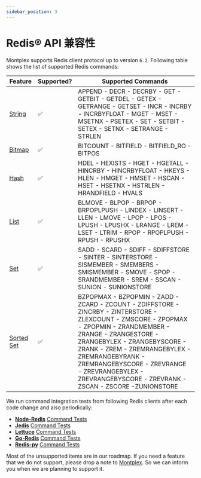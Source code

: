 ```yaml
---
sidebar_position: 3
---
```


# Redis® API 兼容性

Montplex supports Redis client protocol up to version `6.2`. Following table shows the list of supported Redis commands:



| Feature                                                   | Supported? | Supported Commands                                           |
| --------------------------------------------------------- | ---------- | ------------------------------------------------------------ |
| [String](https://redis.io/commands/?group=string)         | ✅          | APPEND - DECR - DECRBY - GET -  GETBIT - GETDEL - GETEX - GETRANGE - GETSET - INCR - INCRBY - INCRBYFLOAT - MGET - MSET - MSETNX - PSETEX - SET - SETBIT - SETEX - SETNX - SETRANGE - STRLEN |
| [Bitmap](https://redis.io/commands/?group=bitmap)         | ✅          | BITCOUNT - BITFIELD - BITFIELD_RO - BITPOS                   |
| [Hash](https://redis.io/commands/?group=hash)             | ✅          | HDEL - HEXISTS - HGET - HGETALL - HINCRBY - HINCRBYFLOAT - HKEYS - HLEN - HMGET - HMSET - HSCAN - HSET - HSETNX - HSTRLEN - HRANDFIELD - HVALS |
| [List](https://redis.io/commands/?group=list)             | ✅          | BLMOVE - BLPOP - BRPOP - BRPOPLPUSH - LINDEX - LINSERT - LLEN - LMOVE - LPOP - LPOS - LPUSH - LPUSHX - LRANGE - LREM - LSET - LTRIM - RPOP - RPOPLPUSH - RPUSH - RPUSHX |
| [Set](https://redis.io/commands/?group=set)               | ✅          | SADD - SCARD - SDIFF - SDIFFSTORE - SINTER - SINTERSTORE - SISMEMBER - SMEMBERS - SMISMEMBER - SMOVE - SPOP - SRANDMEMBER - SREM - SSCAN - SUNION - SUNIONSTORE |
| [Sorted Set](https://redis.io/commands/?group=sorted_set) | ✅          | BZPOPMAX - BZPOPMIN - ZADD - ZCARD - ZCOUNT - ZDIFFSTORE - ZINCRBY - ZINTERSTORE - ZLEXCOUNT - ZMSCORE - ZPOPMAX - ZPOPMIN - ZRANDMEMBER - ZRANGE - ZRANGESTORE - ZRANGEBYLEX - ZRANGEBYSCORE - ZRANK - ZREM - ZREMRANGEBYLEX - ZREMRANGEBYRANK - ZREMRANGEBYSCORE - ZREVRANGE - ZREVRANGEBYLEX - ZREVRANGEBYSCORE - ZREVRANK - ZSCAN - ZSCORE -ZUNIONSTORE |

We run command integration tests from following Redis clients after each code change and also periodically:

- **[Node-Redis](https://github.com/redis/node-redis)** [Command Tests](https://github.com/redis/node-redis/tree/v3.1.2/test/commands)
- **[Jedis](https://github.com/redis/jedis)** [Command Tests](https://github.com/redis/jedis/tree/v4.1.1/src/test/java/redis/clients/jedis/commands)
- **[Lettuce](https://github.com/lettuce-io/lettuce-core)** [Command Tests](https://github.com/lettuce-io/lettuce-core/tree/6.1.6.RELEASE/src/test/java/io/lettuce/core/commands)
- **[Go-Redis](https://github.com/go-redis/redis)** [Command Tests](https://github.com/go-redis/redis/blob/master/commands_test.go)
- **[Redis-py](https://github.com/redis/redis-py)** [Command Tests](https://github.com/redis/redis-py/tree/v4.4.0/tests)

Most of the unsupported items are in our roadmap. If you need a feature that we do not support, please drop a note to [Montplex](https://dev.montplex.com/). So we can inform you when we are planning to support it.

